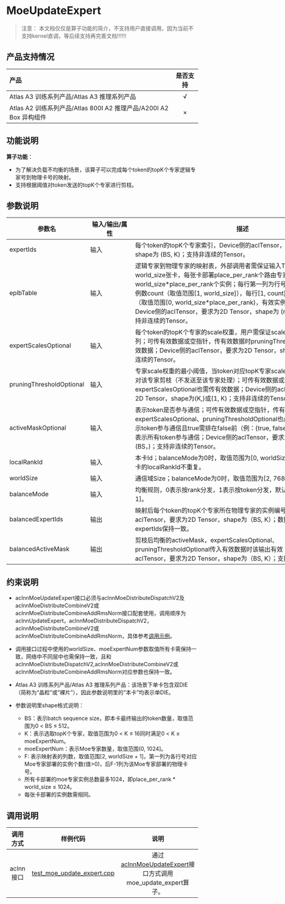 # MoeUpdateExpert

> 注意：
> 本文档仅仅是算子功能的简介，不支持用户直接调用，因为当前不支持kernel直调，等后续支持再完善文档!!!!!!

## 产品支持情况

| 产品                                                         |  是否支持   |
| :----------------------------------------------------------- |:-------:|
| <term>Atlas A3 训练系列产品/Atlas A3 推理系列产品</term>     |    √    |
| <term>Atlas A2 训练系列产品/Atlas 800I A2 推理产品/A200I A2 Box 异构组件</term> |    ×    |

## 功能说明

**算子功能**：
* 为了解决负载不均衡的场景，该算子可以完成每个token的topK个专家逻辑专家号到物理卡号的映射。
* 支持根据阈值对token发送的topK个专家进行剪枝。

## 参数说明

<table style="undefined;table-layout: fixed; width: 1576px">
 <colgroup>
  <col style="width: 170px">
  <col style="width: 170px">
  <col style="width: 800px">
  <col style="width: 800px">
  <col style="width: 200px">
 </colgroup>
 <thead>
  <tr>
   <th>参数名</th>
   <th>输入/输出/属性</th>
   <th>描述</th>
   <th>数据类型</th>
   <th>数据格式</th>
  </tr>
 </thead>
 <tbody>
  <tr>
   <td>expertIds</td>
   <td>输入</td>
   <td>每个token的topK个专家索引，Device侧的aclTensor，要求为2D Tensor，shape为 (BS, K)；支持非连续的Tensor。</td>
   <td>INT32、INT64</td>
   <td>ND</td>
  </tr>
  <tr>
   <td>eplbTable</td>
   <td>输入</td>
   <td>逻辑专家到物理专家的映射表，外部调用者需保证输入Tensor的值正确；world_size张卡，每张卡部署place_per_rank个路由专家实例，共world_size*place_per_rank个实例；每行第一列为行号对应逻辑专家部署的实例数count（取值范围[1, world_size]），每行[1, count]列为对应的实例编号（取值范围[0, world_size*place_per_rank)，有效实例编号不可重复）；Device侧的aclTensor，要求为2D Tensor，shape为 (moeExperNum, F)；支持非连续的Tensor。</td>
   <td>INT32</td>
   <td>ND</td>
  </tr>
  <tr>
   <td>expertScalesOptional</td>
   <td>输入</td>
   <td>每个token的topK个专家的scale权重，用户需保证scale在token内部按降序排列；可传有效数据或空指针，传有效数据时pruningThresholdOptional也需传有效数据；Device侧的aclTensor，要求为2D Tensor，shape为 (BS, K)；支持非连续的Tensor。</td>
   <td>FLOAT16、BFLOAT16、FLOAT</td>
   <td>ND</td>
  </tr>
  <tr>
   <td>pruningThresholdOptional</td>
   <td>输入</td>
   <td>专家scale权重的最小阈值，当token对应topK专家scale小于阈值时，该token对该专家剪枝（不发送至该专家处理）；可传有效数据或空指针，传有效数据时expertScalesOptional也需传有效数据；Device侧的aclTensor，要求为1D或2D Tensor，shape为(K,)或(1, K)；支持非连续的Tensor。</td>
   <td>FLOAT</td>
   <td>ND</td>
  </tr>
  <tr>
   <td>activeMaskOptional</td>
   <td>输入</td>
   <td>表示token是否参与通信；可传有效数据或空指针，传有效数据时expertScalesOptional、pruningThresholdOptional也必须传有效数据；true表示token参与通信且true需排在false前（例：{true, false, true}非法），传空指针表示所有token参与通信；Device侧的aclTensor，要求为1D Tensor，shape为 (BS，)；支持非连续的Tensor。</td>
   <td>BOOL</td>
   <td>ND</td>
  </tr>
  <tr>
   <td>localRankId</td>
   <td>输入</td>
   <td>本卡Id；balanceMode为0时，取值范围为[0, worldSize)；同一个通信域中各卡的localRankId不重复。</td>
   <td>INT64</td>
   <td>ND</td>
  </tr>
  <tr>
   <td>worldSize</td>
   <td>输入</td>
   <td>通信域Size；balanceMode为0时，取值范围为[2, 768]。</td>
   <td>INT64</td>
   <td>ND</td>
  </tr>
  <tr>
   <td>balanceMode</td>
   <td>输入</td>
   <td>均衡规则，0表示按rank分发，1表示按token分发，默认值为0；取值范围为[0, 1]。</td>
   <td>INT64</td>
   <td>ND</td>
  </tr>
  <tr>
   <td>balancedExpertIds</td>
   <td>输出</td>
   <td>映射后每个token的topK个专家所在物理专家的实例编号，Device侧的aclTensor，要求为2D Tensor，shape为（BS, K）；数据类型、数据格式与expertIds保持一致。</td>
   <td>INT32、INT64</td>
   <td>ND</td>
  </tr>
  <tr>
   <td>balancedActiveMask</td>
   <td>输出</td>
   <td>剪枝后均衡的activeMask，expertScalesOptional、pruningThresholdOptional传入有效数据时该输出有效；Device侧的aclTensor，要求为2D Tensor，shape为（BS, K）；支持非连续的Tensor。</td>
   <td>BOOL</td>
   <td>ND</td>
  </tr>
 </tbody>
</table>

## 约束说明

- aclnnMoeUpdateExpert接口必须与aclnnMoeDistributeDispatchV2及aclnnMoeDistributeCombineV2或aclnnMoeDistributeCombineAddRmsNorm接口配套使用，调用顺序为aclnnUpdateExpert，aclnnMoeDistributeDispatchV2，aclnnMoeDistributeCombineV2或aclnnMoeDistributeCombineAddRmsNorm，具体参考[调用示例](#调用示例)。

- 调用接口过程中使用的worldSize、moeExpertNum参数取值所有卡需保持一致，网络中不同层中也需保持一致，且和aclnnMoeDistributeDispatchV2,aclnnMoeDistributeCombineV2或aclnnMoeDistributeCombineAddRmsNorm对应参数也保持一致。

- <term>Atlas A3 训练系列产品/Atlas A3 推理系列产品</term>：该场景下单卡包含双DIE（简称为“晶粒”或“裸片”），因此参数说明里的“本卡”均表示单DIE。

- 参数说明里shape格式说明：
    - BS：表示batch sequence size，即本卡最终输出的token数量，取值范围为0 < BS ≤ 512。
    - K：表示选取topK个专家，取值范围为0 < K ≤ 16同时满足0 < K ≤ moeExpertNum。
    - moeExpertNum：表示Moe专家数量，取值范围(0, 1024]。
    - F: 表示映射表的列数，取值范围[2, worldSize + 1]，第一列为各行号对应Moe专家部署的实例个数(值>0)，后F-1列为该Moe专家部署的物理卡号。
    - 所有卡部署的moe专家实例总数最多1024，即place_per_rank * world_size ≤ 1024。
    - 每张卡部署的实例数需相同。


## 调用说明

| 调用方式  | 样例代码                                  | 说明                                                     |
| :--------: | :----------------------------------------: | :-------------------------------------------------------: |
| aclnn接口 | [test_moe_update_expert.cpp](./examples/test_moe_update_expert.cpp) | 通过[aclnnMoeUpdateExpert](./docs/aclnnMoeUpdateExpert.md)接口方式调用moe_update_expert算子。 |


